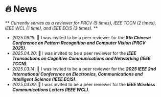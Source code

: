# 🔥 News

\*\*<i> Currently serves as a reviewer for PRCV (5 times), IEEE TCCN (2 times), IEEE WCL (1 time), and IEEE ECIS (3 times). </i>\*\*

* *2025.06.16*: 🎉 I was invited to be a peer reviewer for the ***8th Chinese Conference on Pattern Recognition and Computer Vision (PRCV 2025)***.
* *2025.04.20*: 🎉 I was invited to be a peer reviewer for the ***IEEE Transactions on Cognitive Communications and Networking (IEEE TCCN)***.
* *2025.03.14*: 🎉 I was invited to be a peer reviewer for the ***2025 IEEE 2nd International Conference on Electronics, Communications and Intelligent Science (IEEE ECIS)***.
* *2025.03.09*: 🎉 I was invited to be a peer reviewer for the ***IEEE Wireless Communications Letters (IEEE WCL)***.

